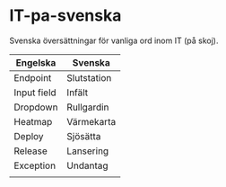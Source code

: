 # IT-pa-svenska
Svenska översättningar för vanliga ord inom IT (på skoj).

| Engelska | Svenska |
|----------|-------------|
| Endpoint | Slutstation |
| Input field  | Infält |
| Dropdown | Rullgardin |
| Heatmap | Värmekarta |
| Deploy | Sjösätta |
| Release | Lansering |
| Exception | Undantag |
|  |  |
